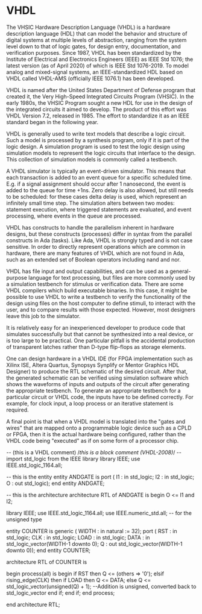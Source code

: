 # VHDL


The VHSIC Hardware Description Language (VHDL) is a hardware description
language (HDL) that can model the behavior and structure of digital
systems at multiple levels of abstraction, ranging from the system level
down to that of logic gates, for design entry, documentation, and
verification purposes. Since 1987, VHDL has been standardized by the
Institute of Electrical and Electronics Engineers (IEEE) as IEEE Std
1076; the latest version (as of April 2020) of which is IEEE Std
1076-2019. To model analog and mixed-signal systems, an
IEEE-standardized HDL based on VHDL called VHDL-AMS (officially IEEE
1076.1) has been developed.

VHDL is named after the United States Department of Defense program that
created it, the Very High-Speed Integrated Circuits Program (VHSIC). In
the early 1980s, the VHSIC Program sought a new HDL for use in the
design of the integrated circuits it aimed to develop. The product of
this effort was VHDL Version 7.2, released in 1985. The effort to
standardize it as an IEEE standard began in the following year.

VHDL is generally used to write text models that describe a logic
circuit. Such a model is processed by a synthesis program, only if it is
part of the logic design. A simulation program is used to test the logic
design using simulation models to represent the logic circuits that
interface to the design. This collection of simulation models is
commonly called a testbench.

A VHDL simulator is typically an event-driven simulator. This means that
each transaction is added to an event queue for a specific scheduled
time. E.g. if a signal assignment should occur after 1 nanosecond, the
event is added to the queue for time +1ns. Zero delay is also allowed,
but still needs to be scheduled: for these cases delta delay is used,
which represent an infinitely small time step. The simulation alters
between two modes: statement execution, where triggered statements are
evaluated, and event processing, where events in the queue are
processed.

VHDL has constructs to handle the parallelism inherent in hardware
designs, but these constructs (processes) differ in syntax from the
parallel constructs in Ada (tasks). Like Ada, VHDL is strongly typed and
is not case sensitive. In order to directly represent operations which
are common in hardware, there are many features of VHDL which are not
found in Ada, such as an extended set of Boolean operators including
nand and nor.

VHDL has file input and output capabilities, and can be used as a
general-purpose language for text processing, but files are more
commonly used by a simulation testbench for stimulus or verification
data. There are some VHDL compilers which build executable binaries. In
this case, it might be possible to use VHDL to write a testbench to
verify the functionality of the design using files on the host computer
to define stimuli, to interact with the user, and to compare results
with those expected. However, most designers leave this job to the
simulator.

It is relatively easy for an inexperienced developer to produce code
that simulates successfully but that cannot be synthesized into a real
device, or is too large to be practical. One particular pitfall is the
accidental production of transparent latches rather than D-type
flip-flops as storage elements.

One can design hardware in a VHDL IDE (for FPGA implementation such as
Xilinx ISE, Altera Quartus, Synopsys Synplify or Mentor Graphics HDL
Designer) to produce the RTL schematic of the desired circuit. After
that, the generated schematic can be verified using simulation software
which shows the waveforms of inputs and outputs of the circuit after
generating the appropriate testbench. To generate an appropriate
testbench for a particular circuit or VHDL code, the inputs have to be
defined correctly. For example, for clock input, a loop process or an
iterative statement is required.

A final point is that when a VHDL model is translated into the "gates
and wires" that are mapped onto a programmable logic device such as a
CPLD or FPGA, then it is the actual hardware being configured, rather
than the VHDL code being "executed" as if on some form of a processor
chip.

-- (this is a VHDL comment) /*this is a block comment (VHDL-2008)*/ --
import std\_logic from the IEEE library library IEEE; use
IEEE.std\_logic\_1164.all;

-- this is the entity entity ANDGATE is port ( I1 : in std\_logic; I2 :
in std\_logic; O : out std\_logic); end entity ANDGATE;

-- this is the architecture architecture RTL of ANDGATE is begin O \<=
I1 and I2;

library IEEE; use IEEE.std\_logic\_1164.all; use IEEE.numeric\_std.all;
-- for the unsigned type

entity COUNTER is generic ( WIDTH : in natural := 32); port ( RST : in
std\_logic; CLK : in std\_logic; LOAD : in std\_logic; DATA : in
std\_logic\_vector(WIDTH-1 downto 0); Q : out std\_logic\_vector(WIDTH-1
downto 0)); end entity COUNTER;

architecture RTL of COUNTER is

begin process(all) is begin if RST then Q \<= (others =\> '0'); elsif
rising\_edge(CLK) then if LOAD then Q \<= DATA; else Q \<=
std\_logic\_vector(unsigned(Q) + 1); --Addition is unsigned, converted
back to std\_logic\_vector end if; end if; end process;

end architecture RTL;

